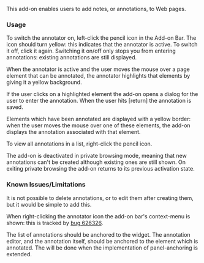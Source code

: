 This add-on enables users to add notes, or annotations, to Web pages.

### Usage ###

To switch the annotator on, left-click the pencil icon in the Add-on Bar. The
icon should turn yellow: this indicates that the annotator is active. To switch
it off, click it again. Switching it on/off only stops you from entering
annotations: existing annotations are still displayed.

When the annotator is active and the user moves the mouse over a page element
that can be annotated, the annotator highlights that elements by giving it a
yellow background.

If the user clicks on a highlighted element the add-on opens a dialog for the
user to enter the annotation. When the user hits [return] the annotation is
saved.

Elements which have been annotated are displayed with a yellow border: when the
user moves the mouse over one of these elements, the add-on displays the
annotation associated with that element.

To view all annotations in a list, right-click the pencil icon.

The add-on is deactivated in private browsing mode, meaning that new annotations
can't be created although existing ones are still shown. On exiting private
browsing the add-on returns to its previous activation state.

### Known Issues/Limitations ###

It is not possible to delete annotations, or to edit them after creating them,
but it would be simple to add this.

When right-clicking the annotator icon the add-on bar's context-menu is shown:
this is tracked by
[bug 626326](https://bugzilla.mozilla.org/show_bug.cgi?id=626326).

The list of annotations should be anchored to the widget. The annotation
editor, and the annotation itself, should be anchored to the element which is
annotated. The will be done when the implementation of panel-anchoring is
extended.
